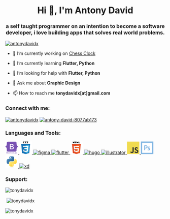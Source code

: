 <h1 align="center">Hi 👋, I'm Antony David</h1>
<h3 align="center">a self taught programmer on an intention to become a software developer, i love building apps that solves real world problems.</h3>

<p align="left"> <a href="https://twitter.com/tonydavid_dev" target="blank"><img src="https://img.shields.io/twitter/follow/antonydavidx?logo=twitter&style=for-the-badge" alt="antonydavidx" /></a> </p>

- 🔭 I’m currently working on [Chess Clock](https://github.com/tonydavidx/chess-clock-app)

- 🌱 I’m currently learning **Flutter, Python**

- 🤝 I’m looking for help with **Flutter, Python**

- 💬 Ask me about **Graphic Design**

- 📫 How to reach me **tonydavidx[at]gmail.com**

<h3 align="left">Connect with me:</h3>
<p align="left">
<a href="https://twitter.com/antonydavidx" target="blank"><img align="center" src="https://raw.githubusercontent.com/rahuldkjain/github-profile-readme-generator/master/src/images/icons/Social/twitter.svg" alt="antonydavidx" height="30" width="40" /></a>
<a href="https://linkedin.com/in/antony-david-8077ab173" target="blank"><img align="center" src="https://raw.githubusercontent.com/rahuldkjain/github-profile-readme-generator/master/src/images/icons/Social/linked-in-alt.svg" alt="antony-david-8077ab173" height="30" width="40" /></a>
</p>

<h3 align="left">Languages and Tools:</h3>
<p align="left"> <a href="https://getbootstrap.com" target="_blank" rel="noreferrer"> <img src="https://raw.githubusercontent.com/devicons/devicon/master/icons/bootstrap/bootstrap-plain-wordmark.svg" alt="bootstrap" width="40" height="40"/> </a> <a href="https://www.w3schools.com/css/" target="_blank" rel="noreferrer"> <img src="https://raw.githubusercontent.com/devicons/devicon/master/icons/css3/css3-original-wordmark.svg" alt="css3" width="40" height="40"/> </a> <a href="https://www.figma.com/" target="_blank" rel="noreferrer"> <img src="https://www.vectorlogo.zone/logos/figma/figma-icon.svg" alt="figma" width="40" height="40"/> </a> <a href="https://flutter.dev" target="_blank" rel="noreferrer"> <img src="https://www.vectorlogo.zone/logos/flutterio/flutterio-icon.svg" alt="flutter" width="40" height="40"/> </a> <a href="https://www.w3.org/html/" target="_blank" rel="noreferrer"> <img src="https://raw.githubusercontent.com/devicons/devicon/master/icons/html5/html5-original-wordmark.svg" alt="html5" width="40" height="40"/> </a> <a href="https://gohugo.io/" target="_blank" rel="noreferrer"> <img src="https://api.iconify.design/logos-hugo.svg" alt="hugo" width="40" height="40"/> </a> <a href="https://www.adobe.com/in/products/illustrator.html" target="_blank" rel="noreferrer"> <img src="https://www.vectorlogo.zone/logos/adobe_illustrator/adobe_illustrator-icon.svg" alt="illustrator" width="40" height="40"/> </a> <a href="https://developer.mozilla.org/en-US/docs/Web/JavaScript" target="_blank" rel="noreferrer"> <img src="https://raw.githubusercontent.com/devicons/devicon/master/icons/javascript/javascript-original.svg" alt="javascript" width="40" height="40"/> </a> <a href="https://www.photoshop.com/en" target="_blank" rel="noreferrer"> <img src="https://raw.githubusercontent.com/devicons/devicon/master/icons/photoshop/photoshop-line.svg" alt="photoshop" width="40" height="40"/> </a> <a href="https://www.python.org" target="_blank" rel="noreferrer"> <img src="https://raw.githubusercontent.com/devicons/devicon/master/icons/python/python-original.svg" alt="python" width="40" height="40"/> </a> <a href="https://www.adobe.com/products/xd.html" target="_blank" rel="noreferrer"> <img src="https://cdn.worldvectorlogo.com/logos/adobe-xd.svg" alt="xd" width="40" height="40"/> </a> </p>

<h3 align="left">Support:</h3>

<p><img align="left" src="https://github-readme-stats.vercel.app/api/top-langs?username=tonydavidx&show_icons=true&locale=en&layout=compact" alt="tonydavidx" /></p><br>

<p>&nbsp;<img align="center" src="https://github-readme-stats.vercel.app/api?username=tonydavidx&show_icons=true&locale=en" alt="tonydavidx" /></p>

<p><img align="center" src="https://github-readme-streak-stats.herokuapp.com/?user=tonydavidx&" alt="tonydavidx" /></p>
